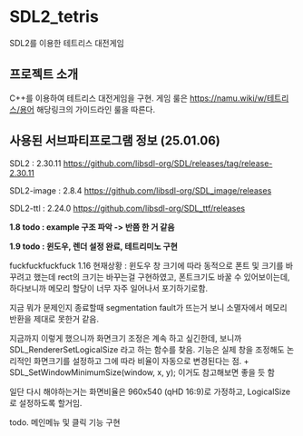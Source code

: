 # SDL2_tetris
SDL2를 이용한 테트리스 대전게임

## 프로젝트 소개
C++를 이용하여 테트리스 대전게임을 구현.
게임 룰은 https://namu.wiki/w/테트리스/용어 해당링크의 가이드라인 룰을 따른다.

## 사용된 서브파티프로그램 정보 (25.01.06)
SDL2 : 2.30.11
https://github.com/libsdl-org/SDL/releases/tag/release-2.30.11

SDL2-image : 2.8.4
https://github.com/libsdl-org/SDL_image/releases

SDL2-ttl : 2.24.0
https://github.com/libsdl-org/SDL_ttf/releases

**1.8 todo : example 구조 파악 -> 반쯤 한 거 같음**

**1.9 todo : 윈도우, 렌더 설정 완료, 테트리미노 구현**

fuckfuckfuckfuck
1.16 현재상황 : 윈도우 창 크기에 따라 동적으로 폰트 및 크기를 바꾸려고 했는데 rect의 크기는
바꾸는걸 구현하였고, 폰트크기도 바꿀 수 있어보이는데, 하다보니까 메모리 할당이 너무 자주 일어나서 포기하기로함.

지금 뭐가 문제인지 종료할때 segmentation fault가 뜨는거 보니 소멸자에서 메모리 반환을 제대로 못한거 같음.

지금까지 이렇게 했으니까 화면크기 조정은 계속 하고 싶긴한데, 보니까 SDL_RendererSetLogicalSize
라고 하는 함수를 찾음. 기능은 실제 창을 조정해도 논리적인 화면크기를 설정하고 그에 따라 비율이 자동으로
변경된다는 점.
+
SDL_SetWindowMinimumSize(window, x, y); 이거도 참고해보면 좋을 듯 함

일단 다시 해야하는거는 화면비율은 960x540 (qHD 16:9)로 가정하고, LogicalSize로 설정하도록 할거임.

todo. 메인메뉴 및 클릭 기능 구현



